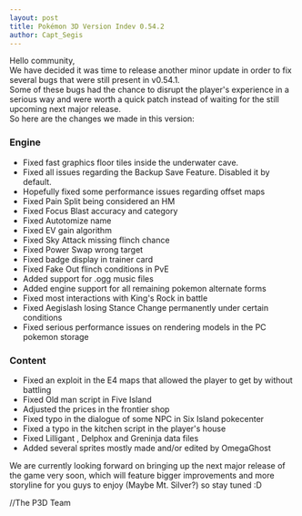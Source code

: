 ```yaml
---
layout: post
title: Pokémon 3D Version Indev 0.54.2
author: Capt_Segis
---
```

  
Hello community,  
We have decided it was time to release another minor update in order to fix several bugs that were still present in v0.54.1.  
Some of these bugs had the chance to disrupt the player's experience in a serious way and were worth a quick patch instead of waiting for the still upcoming next major release.  
So here are the changes we made in this version:  
  
### Engine  
- Fixed fast graphics floor tiles inside the underwater cave.
- Fixed all issues regarding the Backup Save Feature. Disabled it by default.
- Hopefully fixed some performance issues regarding offset maps
- Fixed Pain Split being considered an HM
- Fixed Focus Blast accuracy and category
- Fixed Autotomize name
- Fixed EV gain algorithm
- Fixed Sky Attack missing flinch chance
- Fixed Power Swap wrong target
- Fixed badge display in trainer card
- Fixed Fake Out flinch conditions in PvE
- Added support for .ogg music files
- Added engine support for all remaining pokemon alternate forms
- Fixed most interactions with King's Rock in battle
- Fixed Aegislash losing Stance Change permanently under certain conditions
- Fixed serious performance issues on rendering models in the PC pokemon storage  
  
### Content  
- Fixed an exploit in the E4 maps that allowed the player to get by without battling
- Fixed Old man script in Five Island
- Adjusted the prices in the frontier shop
- Fixed typo in the dialogue of some NPC in Six Island pokecenter
- Fixed a typo in the kitchen script in the player's house
- Fixed Lilligant , Delphox and Greninja data files
- Added several sprites mostly made and/or edited by OmegaGhost  
  
We are currently looking forward on bringing up the next major release of the game very soon, which will feature bigger improvements and more storyline for you guys to enjoy (Maybe Mt. Silver?) so stay tuned :D  
  
//The P3D Team
